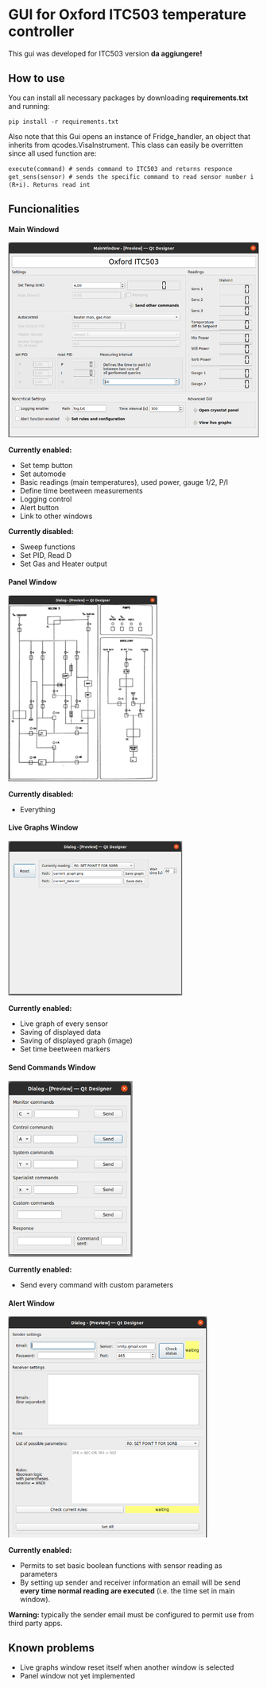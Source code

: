 
# GUI for Oxford ITC503 temperature controller
This gui was developed for ITC503 version **da aggiungere!**

## How to use
You can install all necessary packages by downloading **requirements.txt** and running:
```
pip install -r requirements.txt
```
Also note that this Gui opens an instance of Fridge_handler, an object that inherits from qcodes.VisaInstrument.
This class can easily be overritten since all used function are:
```
execute(command) # sends command to ITC503 and returns responce
get_sens(sensor) # sends the specific command to read sensor number i (R+i). Returns read int
```

## Funcionalities

#### Main Windowd
<img src="https://github.com/biqute/QTLab2122/blob/main/SingleIRdetection/gui/images/main_window.png" width="600">

**Currently enabled:**
* Set temp button
* Set automode
* Basic readings (main temperatures), used power, gauge 1/2, P/I
* Define time beetween measurements
* Logging control
* Alert button
* Link to other windows

**Currently disabled:**
* Sweep functions
* Set PID, Read D
* Set Gas and Heater output

#### Panel Window
<img src="https://github.com/biqute/QTLab2122/blob/main/SingleIRdetection/gui/images/panel_window.png" width="300">

**Currently disabled:**
* Everything

#### Live Graphs Window
<img src="https://github.com/biqute/QTLab2122/blob/main/SingleIRdetection/gui/images/live_graphs_window.png" width="350">

**Currently enabled:**
* Live graph of every sensor
* Saving of displayed data
* Saving of displayed graph (image)
* Set time beetween markers

#### Send Commands Window
<img src="https://github.com/biqute/QTLab2122/blob/main/SingleIRdetection/gui/images/command_window.png" width="250">

**Currently enabled:**
* Send every command with custom parameters

#### Alert Window
<img src="https://github.com/biqute/QTLab2122/blob/main/SingleIRdetection/gui/images/alert_window.png" width="400">

**Currently enabled:**
* Permits to set basic boolean functions with sensor reading as parameters
* By setting up sender and receiver information an email will be send **every time normal reading are executed** (i.e. the time set in main window).

**Warning:** typically the sender email must be configured to permit use from third party apps.

## Known problems

* Live graphs window reset itself when another window is selected
* Panel window not yet implemented
